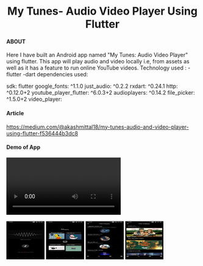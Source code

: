 <h1 align="center">My Tunes- Audio Video Player Using Flutter</h1>

#### ABOUT

Here I have built an Android app named "My Tunes: Audio Video Player" using flutter. This app will play audio and video locally i.e, from assets as well as it has a feature to run online YouTube videos.
Technology used : -flutter -dart 
dependencies used: 

  sdk: flutter
  google_fonts: ^1.1.0
  just_audio: ^0.2.2
  rxdart: ^0.24.1
  http: ^0.12.0+2
  youtube_player_flutter: ^6.0.3+2
  audioplayers: ^0.14.2
  file_picker: ^1.5.0+2
  video_player:



#### Article

https://medium.com/@akashmittal18/my-tunes-audio-and-video-player-using-flutter-f536444b3dc8


#### Demo of App
<video>src="https://github.com/akashmittal18/My-Tunes-Audio-Video-Player/blob/master/full.mp4"</video> 
<p align="left"><img src="https://github.com/akashmittal18/My-Tunes-Audio-Video-Player/blob/master/splashscreen.jpeg" alt="Splash Screen" width="100" height="100"/> <img src="https://github.com/akashmittal18/My-Tunes-Audio-Video-Player/blob/master/home.jpeg" alt="Home" width="100" height="100"/> <img src="https://github.com/akashmittal18/My-Tunes-Audio-Video-Player/blob/master/audiolib.jpeg" alt="Audio Library" width="100" height="100"/> <img src="https://github.com/akashmittal18/My-Tunes-Audio-Video-Player/blob/master/video%20library.jpeg" alt="Video Library" width="100" height="100"/> </p>